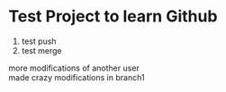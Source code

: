 # Test Project to learn Github

1. test push
2. test merge

more modifications of another user  
made crazy modifications in branch1